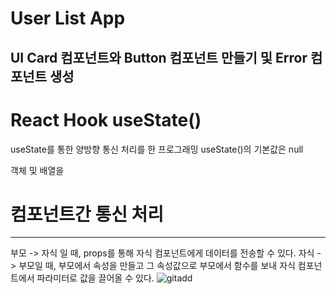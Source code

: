 # User List App

UI Card 컴포넌트와 Button 컴포넌트 만들기 및 Error 컴포넌트 생성
--------------
# React Hook useState()
useState를 통한 양방향 통신 처리를 한 프로그래밍
useState()의 기본값은 null

객체 및 배열을 

# 컴포넌트간 통신 처리
--------------
부모 -> 자식 일 때, props를 통해 자식 컴포넌트에게 데이터를 전송할 수 있다.
자식 -> 부모일 때, 부모에서 속성을 만들고 그 속성값으로 부모에서 함수를 보내 자식 컴포넌트에서 파라미터로 값을 끌어올 수 있다.
![gitadd](https://user-images.githubusercontent.com/50656081/166190510-1449cbb7-984d-4935-89f9-789639b82777.png)
